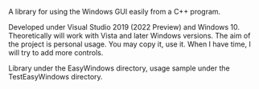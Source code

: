 A library for using the Windows GUI easily from a C++ program.

Developed under Visual Studio 2019 (2022 Preview) and Windows 10. Theoretically will work with Vista and later Windows versions.
The aim of the project is personal usage. You may copy it, use it.
When I have time, I will try to add more controls.

Library under the EasyWindows directory, usage sample under the TestEasyWindows directory.

